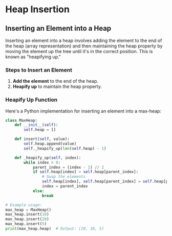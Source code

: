 # Heap Insertion

## Inserting an Element into a Heap

Inserting an element into a heap involves adding the element to the end of the heap (array representation) and then maintaining the heap property by moving the element up the tree until it's in the correct position. This is known as "heapifying up."

### Steps to Insert an Element

1. **Add the element** to the end of the heap.
2. **Heapify up** to maintain the heap property.

### Heapify Up Function

Here's a Python implementation for inserting an element into a max-heap:

```python
class MaxHeap:
    def __init__(self):
        self.heap = []

    def insert(self, value):
        self.heap.append(value)
        self._heapify_up(len(self.heap) - 1)

    def _heapify_up(self, index):
        while index > 0:
            parent_index = (index - 1) // 2
            if self.heap[index] > self.heap[parent_index]:
                # Swap the elements
                self.heap[index], self.heap[parent_index] = self.heap[parent_index], self.heap[index]
                index = parent_index
            else:
                break

# Example usage:
max_heap = MaxHeap()
max_heap.insert(10)
max_heap.insert(20)
max_heap.insert(5)
print(max_heap.heap)  # Output: [20, 10, 5]
